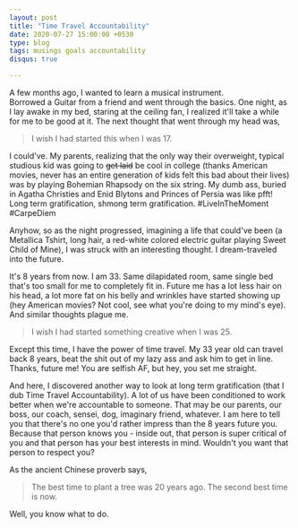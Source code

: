```yaml
---
layout: post
title: "Time Travel Accountability"
date: 2020-07-27 15:00:00 +0530
type: blog
tags: musings goals accountability
disqus: true

---
```


A few months ago, I wanted to learn a musical instrument.    
Borrowed a Guitar from a friend and went through the basics. One night, as I lay awake in my bed, staring at the ceiling fan, I realized it'll take a while for me to be good at it. The next thought that went through my head was,

> I wish I had started this when I was 17.

I could've. My parents, realizing that the only way their overweight, typical studious kid was going to ~~get laid~~ be cool in college (thanks American movies, never has an entire generation of kids felt this bad about their lives) was by playing Bohemian Rhapsody on the six string. My dumb ass, buried in Agatha Christies and Enid Blytons and Princes of Persia was like pfft! Long term gratification, shmong term gratification. #LiveInTheMoment #CarpeDiem

Anyhow, so as the night progressed, imagining a life that could've been (a Metallica Tshirt, long hair, a red-white colored electric guitar playing Sweet Child of Mine), I was struck with an interesting thought. I dream-traveled into the future.

It's 8 years from now. I am 33. Same dilapidated room, same single bed that's too small for me to completely fit in. Future me has a lot less hair on his head, a lot more fat on his belly and wrinkles have started showing up (hey American movies? Not cool, see what you're doing to my mind's eye). And similar thoughts plague me.

> I wish I had started something creative when I was 25.

Except this time, I have the power of time travel. My 33 year old can travel back 8 years, beat the shit out of my lazy ass and ask him to get in line. Thanks, future me! You are selfish AF, but hey, you set me straight. 

And here, I discovered another way to look at long term gratification (that I dub Time Travel Accountability).
A lot of us have been conditioned to work better when we're accountable to someone. That may be our parents, our boss, our coach, sensei, dog, imaginary friend, whatever. I am here to tell you that there's no one you'd rather impress than the 8 years future you. Because that person knows you - inside out, that person is super critical of you and that person has your best interests in mind. Wouldn't you want that person to respect you?

As the ancient Chinese proverb says,

> The best time to plant a tree was 20 years ago. The second best time is now.

Well, you know what to do.
